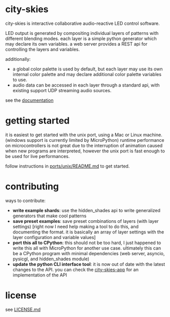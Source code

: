 # city-skies

city-skies is interactive collaborative audio-reactive LED control software.

LED output is generated by compositing individual layers of patterns with different blending modes. each layer is a simple python generator which may declare its own variables. a web server provides a REST api for controlling the layers and variables.

additionally:
* a global color palette is used by default, but each layer may use its own internal color palette and may declare additional color palette variables to use.
* audio data can be accessed in each layer through a standard api, with existing support UDP streaming audio sources.

see the [documentation](./docs/index.md)

# getting started

it is easiest to get started with the unix port, using a Mac or Linux machine. (windows support is currently limited by MicroPython)
runtime performance on microcontrollers is not great due to the interruption of animation caused when new programs are interpreted, however the unix port is fast enough to be used for live performances.

follow instructions in [ports/unix/README.md](./ports/unix/README.md) to get started.

# contributing

ways to contribute:
* **write example shards**: use the hidden_shades api to write generalized generators that make cool patterns
* **save preset examples**: save preset combinations of layers (with layer settings) [right now I need help making a tool to do this, and documenting the format. it is basically an array of layer settings with the layer configuration and variable values]
* **port this all to CPython**: this should not be too hard, I just happened to write this all with MicroPython for another use case. ultimately this can be a CPython program with minimal dependencies (web server, asyncio, pysicgl, and hidden_shades module)
* **update the python CLI interface tool**: it is now out of date with the latest changes to the API. you can check the [city-skies-app](https://github.com/oclyke/city-skies-app) for an implementation of the API

# license

see [LICENSE.md](./LICENSE.md)
